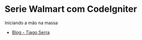 # Serie Walmart com CodeIgniter

Iniciando a mão na massa

* [Blog - Tiago Serra](http://tiagoserra.com.br/codeigniter-iniciando-nosso-walmart/)